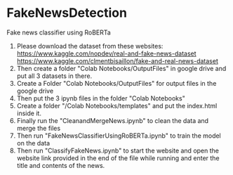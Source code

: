 # FakeNewsDetection
Fake news classifier using RoBERTa 
1) Please download the dataset from these websites:
      https://www.kaggle.com/nopdev/real-and-fake-news-dataset
      https://www.kaggle.com/clmentbisaillon/fake-and-real-news-dataset
2) Then create a folder "Colab Notebooks/OutputFiles" in google drive and put all 3 datasets in there.
3) Create a Folder "Colab Notebooks/OutputFiles" for output files in the google drive
4) Then put the 3 ipynb files in the folder "Colab Notebooks"
5) Create a folder "/Colab Notebooks/templates" and put the index.html inside it.
6) Finally run the "CleanandMergeNews.ipynb" to clean the data and merge the files
7) Then run "FakeNewsClassifierUsingRoBERTa.ipynb" to train the model on the data
8) Then run "ClassifyFakeNews.ipynb" to start the website and open the website link provided in the end of the file while running and enter the title and contents of the news.

